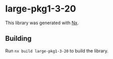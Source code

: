 # large-pkg1-3-20

This library was generated with [Nx](https://nx.dev).

## Building

Run `nx build large-pkg1-3-20` to build the library.

